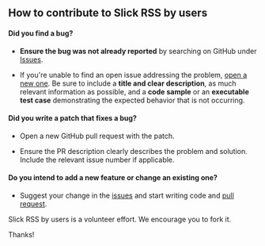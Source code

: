 ## How to contribute to Slick RSS by users

#### **Did you find a bug?**

* **Ensure the bug was not already reported** by searching on GitHub under [Issues](https://github.com/gandf/slick-rss/issues).

* If you're unable to find an open issue addressing the problem, [open a new one](https://github.com/gandf/slick-rss/issues/new). Be sure to include a **title and clear description**, as much relevant information as possible, and a **code sample** or an **executable test case** demonstrating the expected behavior that is not occurring.

#### **Did you write a patch that fixes a bug?**

* Open a new GitHub pull request with the patch.

* Ensure the PR description clearly describes the problem and solution. Include the relevant issue number if applicable.

#### **Do you intend to add a new feature or change an existing one?**

* Suggest your change in the [issues](https://github.com/gandf/slick-rss/issues) and start writing code and [pull request](https://github.com/gandf/slick-rss/pulls).

Slick RSS by users is a volunteer effort. We encourage you to fork it.

Thanks!
